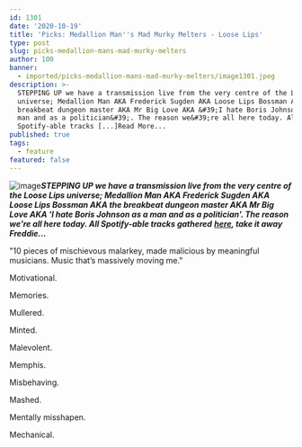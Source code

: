 ```yaml
---
id: 1301
date: '2020-10-19'
title: 'Picks: Medallion Man''s Mad Murky Melters - Loose Lips'
type: post
slug: picks-medallion-mans-mad-murky-melters
author: 100
banner:
  - imported/picks-medallion-mans-mad-murky-melters/image1301.jpeg
description: >-
  STEPPING UP we have a transmission live from the very centre of the Loose Lips
  universe; Medallion Man AKA Frederick Sugden AKA Loose Lips Bossman AKA the
  breakbeat dungeon master AKA Mr Big Love AKA &#39;I hate Boris Johnson as a
  man and as a politician&#39;. The reason we&#39;re all here today. All
  Spotify-able tracks [...]Read More...
published: true
tags:
  - feature
featured: false
---
```

![image](../imported/picks-medallion-mans-mad-murky-melters/image1301.jpeg)**_STEPPING UP we have a transmission live from the very centre of the Loose Lips universe; Medallion Man AKA Frederick Sugden AKA Loose Lips Bossman AKA the breakbeat dungeon master AKA Mr Big Love AKA 'I hate Boris Johnson as a man and as a politician'. The reason we're all here today. All Spotify-able tracks gathered_** [**_here_**](https://open.spotify.com/playlist/1oXB6ruzqKvS9mEZaLcqe8?si=FablKtiWTqCVXcLNHnoyuA)**_, take it away Freddie…_**

"10 pieces of mischievous malarkey, made malicious by meaningful musicians. Music that’s massively moving me."

Motivational.

Memories.

Mullered.

Minted.

Malevolent.

Memphis.

Misbehaving.

Mashed.

Mentally misshapen.

Mechanical.